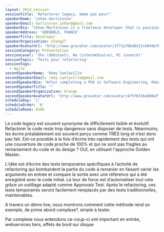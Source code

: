 ```yaml
---
layout: 2014_session
sessionTitle: 'Refactorer legacy, même pas peur!'
speakerName: 'johan martinsson'
speakerEmail: martinsson.johan@gmail.com
speakerBio: "Johan Martinsson is a freelance developer that is passionate, amongst other things, about design in code. He has spent the last 4 years helping teams adopt XP-practices in his hometown – Grenoble, France. Johan regularly finds reasons to show code to make his point at conferences. Johan organized the first code retreat in France, organized the first Legacy Code Retreat with JB Rainsberger.\nFor the last three years he also co-organized the Grenoble coding dojo and one of France’s biggest agile events: Agile Grenoble."
speakerAddress: 'GRENOBLE, FRANCE'
speakerTitle: Developer
speakerOrganization: ChangIT
speakerAvatarUrl: 'http://www.gravatar.com/avatar/3771a70b46d12cb049e7be561ae69116?size=200&default=mm'
sessionCategory: Présentation
sessionLevel: 'Shu (débutant), Ha (intermédiaire), Ri (avancé)'
sessionTopic: 'Tests pour refactoring'
sessionTags:
  - Agile
secondSpeakerName: 'Rémy Sanlaville'
secondSpeakerEmail: remy.sanlaville@gmail.com
secondSpeakerBio: "After completing a PhD in Software Engineering, Rémy Sanlaville joined Orange. He has spent the last six years helping Orange teams to improve their skills and practices in software engineering and agile methods.\nSince 2008, he regularly speaks at software and agile conferences in France. He is an organizer of the Grenoble Coding Dojo (since the beginning in 2009). He also co-organized the first Code Retreat in France (Grenoble, 2011), the first Legacy Code Retreat with J.B. Rainsberger (Grenoble, 2011) and the first BDD workshop in France (Grenoble, 2012).\nHis key passion is to break down the complexity around coding and software projects by providing simple and practical solutions."
secondSpeakerTitle: ""
secondSpeakerOrganization: Orange
secondSpeakerAvatarUrl: 'http://www.gravatar.com/avatar/4f5f6316a600aff6ff28c847575ac47f?size=200&default=mm'
scheduleDay: '1'
scheduleOrder: '6'
scheduleRoom: A106
---
```


Le code legacy est souvent synonyme de difficilement lisible et évolutif. Refactorer le code reste trop dangereux sans disposer de tests. Néanmoins, les écrire préalablement est souvent perçu comme TRÈS long et n’est donc pas fait. Est-ce possible à la fois d’écrire très rapidement des tests qui ont une couverture de code proche de 100% et qui ne sont pas fragiles au remaniement du code et du design ? OUI, en utilisant l'approche Golden Master.

L’idée est d’écrire des tests temporaires spécifiques à l’activité de refactoring qui bombardent la partie du code à remanier en faisant varier les arguments en entrée et compare la sortie avec une référence qui a été enregistré avec le code initial. Le tour de force est d’automatiser tout cela grâce un outillage adapté comme Approvals Test. Après le refactoring, ces tests temporaires seront facilement remplacés par des tests traditionnelles, maintenables.

A travers un démo live, nous montrons comment cette méthode rend un exemple, de prime abord complexe*, simple à tester. 

Par complexe nous entendons ce-coup-ci xml important en entrée, webservices tiers, effets de bord sur disque

